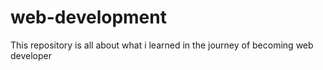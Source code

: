 # web-development
This repository is all about what i learned in the journey of becoming web developer
